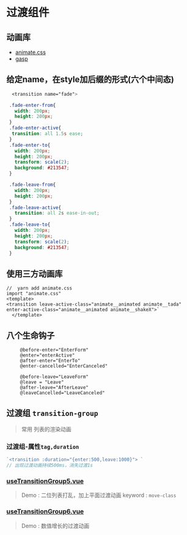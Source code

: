 #  过渡组件

## 动画库
* [animate.css](https://animate.style/)
* [gasp](https://gsap.com/)
## 给定name，在style加后缀的形式(六个中间态)
```css
  <transition name="fade">

 .fade-enter-from{
   width: 200px;
   height: 200px;
 }
 .fade-enter-active{
  transition: all 1.5s ease;
 }
 .fade-enter-to{
   width: 200px;
   height: 200px;
   transform: scale(2);
   background: #213547;
 }

 .fade-leave-from{
   width: 200px;
   height: 200px;
 }
 .fade-leave-active{
   transition: all 2s ease-in-out;
 }
 .fade-leave-to{
   width: 200px;
   height: 200px;
   transform: scale(2);
   background: #213547;
 }
```
##  使用三方动画库
```vue
//  yarn add animate.css
import "animate.css"
<template>
<transition leave-active-class="animate__animated animate__tada" enter-active-class="animate__animated animate__shakeX">`
  </template>
```
 
## 八个生命钩子  
```text
     @before-enter="EnterForm"
     @enter="enterActive"
     @after-enter="EnterTo"
     @enter-cancelled="EnterCanceled"

     @before-leave="LeaveForm"
     @leave = "Leave"
     @after-leave="AfterLeave"
     @leaveCancelled="LeaveCanceled"
```
## 过渡组 `transition-group`
> 常用 列表的渲染动画
### 过渡组-属性`tag,duration`
```js
`<transition :duration="{enter:500,leave:1000}"> ` 
// 出现过渡动画持续500ms，消失过渡1s
```
###  [useTransitionGroup5.vue](./useTransitionGroup5.vue)
> Demo   : 二位列表打乱，加上平面过渡动画
> keyword : `move-class` 
###  [useTransitionGroup6.vue](./useTransitionGroup6.vue)
> Demo   : 数值增长的过渡动画